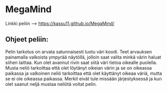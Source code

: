 # MegaMind
Linkki peliin --> https://kassu11.github.io/MegaMind/


## Ohjeet peliin:
Pelin tarkotus on arvata satunnaisesti luotu väri koodi.
Teet arvauksen painamalla valkoista ympyrää näytöllä, jolloin saat valita minkä värin haluat siihen laittaa.
Kun olet avannut rivin saat siitä väri tietoa oikealle puolella.
Musta neliö tarkoittaa että olet löytänyt oikeian värin ja se on oikeassa paikassa ja valkoinen neliö tarkoittaa että olet käyttänyt oikeaa väriä, mutta se ei ole oikeassa paikassa.
Merkit eivät tule missään järjestyksessä ja kun olet saanut neljä mustaa neliötä voitat pelin.
